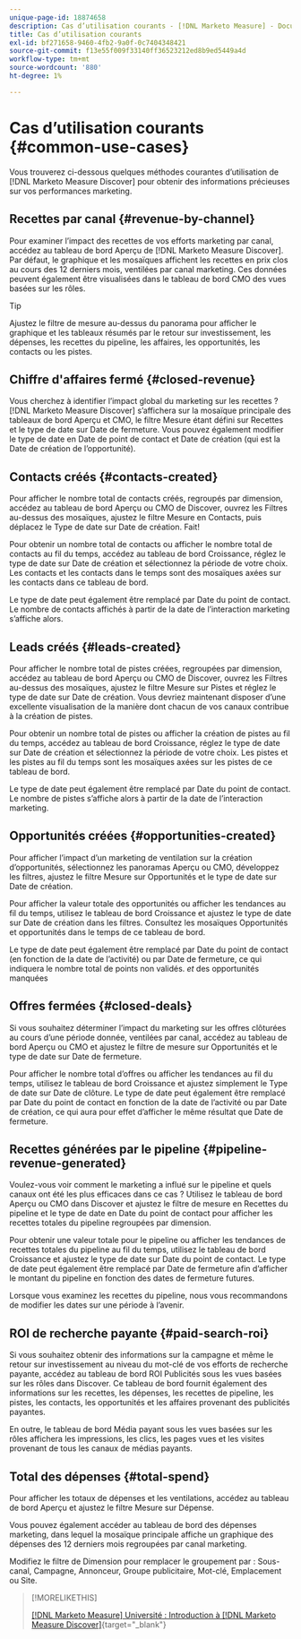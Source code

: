 ```yaml
---
unique-page-id: 18874658
description: Cas d’utilisation courants - [!DNL Marketo Measure] - Documentation du produit
title: Cas d’utilisation courants
exl-id: bf271658-9460-4fb2-9a0f-0c7404348421
source-git-commit: f13e55f009f33140ff36523212ed8b9ed5449a4d
workflow-type: tm+mt
source-wordcount: '880'
ht-degree: 1%

---
```


# Cas d’utilisation courants {#common-use-cases}

Vous trouverez ci-dessous quelques méthodes courantes d’utilisation de [!DNL Marketo Measure Discover] pour obtenir des informations précieuses sur vos performances marketing.

## Recettes par canal {#revenue-by-channel}

Pour examiner l’impact des recettes de vos efforts marketing par canal, accédez au tableau de bord Aperçu de [!DNL Marketo Measure Discover]. Par défaut, le graphique et les mosaïques affichent les recettes en prix clos au cours des 12 derniers mois, ventilées par canal marketing. Ces données peuvent également être visualisées dans le tableau de bord CMO des vues basées sur les rôles.

>[!TIP]
>
>Ajustez le filtre de mesure au-dessus du panorama pour afficher le graphique et les tableaux résumés par le retour sur investissement, les dépenses, les recettes du pipeline, les affaires, les opportunités, les contacts ou les pistes.

## Chiffre d&#39;affaires fermé {#closed-revenue}

Vous cherchez à identifier l’impact global du marketing sur les recettes ? [!DNL Marketo Measure Discover] s’affichera sur la mosaïque principale des tableaux de bord Aperçu et CMO, le filtre Mesure étant défini sur Recettes et le type de date sur Date de fermeture. Vous pouvez également modifier le type de date en Date de point de contact et Date de création (qui est la Date de création de l’opportunité).

## Contacts créés {#contacts-created}

Pour afficher le nombre total de contacts créés, regroupés par dimension, accédez au tableau de bord Aperçu ou CMO de Discover, ouvrez les Filtres au-dessus des mosaïques, ajustez le filtre Mesure en Contacts, puis déplacez le Type de date sur Date de création. Fait!

Pour obtenir un nombre total de contacts ou afficher le nombre total de contacts au fil du temps, accédez au tableau de bord Croissance, réglez le type de date sur Date de création et sélectionnez la période de votre choix. Les contacts et les contacts dans le temps sont des mosaïques axées sur les contacts dans ce tableau de bord.

Le type de date peut également être remplacé par Date du point de contact. Le nombre de contacts affichés à partir de la date de l’interaction marketing s’affiche alors.

## Leads créés {#leads-created}

Pour afficher le nombre total de pistes créées, regroupées par dimension, accédez au tableau de bord Aperçu ou CMO de Discover, ouvrez les Filtres au-dessus des mosaïques, ajustez le filtre Mesure sur Pistes et réglez le type de date sur Date de création. Vous devriez maintenant disposer d’une excellente visualisation de la manière dont chacun de vos canaux contribue à la création de pistes.

Pour obtenir un nombre total de pistes ou afficher la création de pistes au fil du temps, accédez au tableau de bord Croissance, réglez le type de date sur Date de création et sélectionnez la période de votre choix. Les pistes et les pistes au fil du temps sont les mosaïques axées sur les pistes de ce tableau de bord.

Le type de date peut également être remplacé par Date du point de contact. Le nombre de pistes s’affiche alors à partir de la date de l’interaction marketing.

## Opportunités créées {#opportunities-created}

Pour afficher l’impact d’un marketing de ventilation sur la création d’opportunités, sélectionnez les panoramas Aperçu ou CMO, développez les filtres, ajustez le filtre Mesure sur Opportunités et le type de date sur Date de création.

Pour afficher la valeur totale des opportunités ou afficher les tendances au fil du temps, utilisez le tableau de bord Croissance et ajustez le type de date sur Date de création dans les filtres. Consultez les mosaïques Opportunités et opportunités dans le temps de ce tableau de bord.

Le type de date peut également être remplacé par Date du point de contact (en fonction de la date de l’activité) ou par Date de fermeture, ce qui indiquera le nombre total de points non validés. _et_ des opportunités manquées

## Offres fermées {#closed-deals}

Si vous souhaitez déterminer l’impact du marketing sur les offres clôturées au cours d’une période donnée, ventilées par canal, accédez au tableau de bord Aperçu ou CMO et ajustez le filtre de mesure sur Opportunités et le type de date sur Date de fermeture.

Pour afficher le nombre total d’offres ou afficher les tendances au fil du temps, utilisez le tableau de bord Croissance et ajustez simplement le Type de date sur Date de clôture. Le type de date peut également être remplacé par Date du point de contact en fonction de la date de l’activité ou par Date de création, ce qui aura pour effet d’afficher le même résultat que Date de fermeture.

## Recettes générées par le pipeline {#pipeline-revenue-generated}

Voulez-vous voir comment le marketing a influé sur le pipeline et quels canaux ont été les plus efficaces dans ce cas ? Utilisez le tableau de bord Aperçu ou CMO dans Discover et ajustez le filtre de mesure en Recettes du pipeline et le type de date en Date du point de contact pour afficher les recettes totales du pipeline regroupées par dimension.

Pour obtenir une valeur totale pour le pipeline ou afficher les tendances de recettes totales du pipeline au fil du temps, utilisez le tableau de bord Croissance et ajustez le type de date sur Date du point de contact. Le type de date peut également être remplacé par Date de fermeture afin d’afficher le montant du pipeline en fonction des dates de fermeture futures.

Lorsque vous examinez les recettes du pipeline, nous vous recommandons de modifier les dates sur une période à l’avenir.

## ROI de recherche payante {#paid-search-roi}

Si vous souhaitez obtenir des informations sur la campagne et même le retour sur investissement au niveau du mot-clé de vos efforts de recherche payante, accédez au tableau de bord ROI Publicités sous les vues basées sur les rôles dans Discover. Ce tableau de bord fournit également des informations sur les recettes, les dépenses, les recettes de pipeline, les pistes, les contacts, les opportunités et les affaires provenant des publicités payantes.

En outre, le tableau de bord Média payant sous les vues basées sur les rôles affichera les impressions, les clics, les pages vues et les visites provenant de tous les canaux de médias payants.

## Total des dépenses {#total-spend}

Pour afficher les totaux de dépenses et les ventilations, accédez au tableau de bord Aperçu et ajustez le filtre Mesure sur Dépense.

Vous pouvez également accéder au tableau de bord des dépenses marketing, dans lequel la mosaïque principale affiche un graphique des dépenses des 12 derniers mois regroupées par canal marketing.

Modifiez le filtre de Dimension pour remplacer le groupement par : Sous-canal, Campagne, Annonceur, Groupe publicitaire, Mot-clé, Emplacement ou Site.

>[!MORELIKETHIS]
>
>[[!DNL Marketo Measure] Université : Introduction à [!DNL Marketo Measure Discover]](https://universityonline.marketo.com/courses/bizible-discover/#/page/5c645586a7863a73ad3b23e6){target="_blank"}
